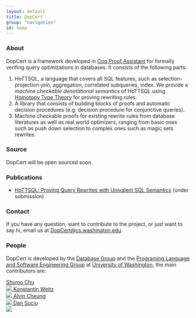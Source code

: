 ```yaml
---
layout: default
title: DopCert
group: "navigation"
id: home
---
```

### About
DopCert is a framework developed in [Coq Proof Assistant](https://coq.inria.fr/) for formally verifing query optimizations in databases. It consists of the following parts:

1. HoTTSQL, a language that covers all SQL features, such as selection-projection-join, aggregation, correlated subqueries, index. We provide a *machine checkable denotational semantics* of HoTTSQL using [Homotopy Type Theory](https://homotopytypetheory.org/) for proving rewriting rules.
2. A library that consists of building blocks of proofs and automatic decision procedures (e.g. decision procedure for conjunctive queries).
3. Machine checkable proofs for existing rewrite rules from database literatures as well as real world optimizers, ranging from basic ones such as push down selection to complex ones such as magic sets rewrites.

### Source

DopCert will be open sourced soon.

### Publications
* [HoTTSQL: Proving Query Rewrites with Univalent SQL Semantics]() (under submission)

### Contact

If you have any question, want to contribute to the project, or just want to say hi, email us at 
[DopCert@cs.washington.edu](mailto:DopCert@cs.washington.edu).
<!-- chushumo at cs dot uw dot edu or weitzkon at cs dot uw dot edu. -->


### People

DopCert is developed by the [Database Group](http://db.cs.washington.edu/) and the [Programing Language and Software Engineering Group](http://uwplse.org/) at [University of Washington](http://www.washington.edu/), the main contributors are:

<a class="person" href="http://shumochu.com/">
  <span class="name">Shumo Chu</span><br/>
  <img class="profile" src="http://stechu.github.io/images/my_portrait.jpg"/>
</a>

<a class="person" href="http://konne.me">
  <span class="name">Konstantin Weitz</span><br/>
  <img class="profile" src="http://www.konne.me/assets/profile.png"/>
</a>

<a class="person" href="https://homes.cs.washington.edu/~akcheung/">
  <span class="name">Alvin Cheung</span><br/>
  <img class="profile" src="https://homes.cs.washington.edu/~akcheung/self.jpg"/>
</a>

<a class="person" href="https://homes.cs.washington.edu/~suciu/">
  <span class="name">Dan Suciu</span><br/>
  <img class="profile" src="https://homes.cs.washington.edu/~suciu/files/me-7-2006-mexico.jpg"/>
</a>


